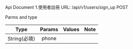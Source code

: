 Api Document
1.使用者註冊 
  URL: /api/v1/users/sign_up  POST
  
  Parms and type

  Type           | Params  | Values | Note
  --------------|:-----:|-----:| ----
  String(必填)    | phone |   |  
